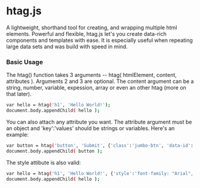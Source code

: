 # htag.js
A lightweight, shorthand tool for creating, and wrapping multiple html elements. Powerful and flexible, htag.js let's you create data-rich components and templates with ease. It is especially useful when repeating large data sets and was build with speed in mind.

### Basic Usage
The htag() function takes 3 arguments -- htag( htmlElement, content, attributes ). Arguments 2 and 3 are optional. The content argument can be a string, number, variable, expession, array or even an other htag (more on that later).
```sh
var hello = htag('h1', 'Hello World!');
document.body.appendChild( hello );
```
You can also attach any attribute you want. The attribute argument must be an object and 'key':'values' should be strings or variables. Here's an example:
```sh
var button = htag('button', 'Submit', {'class':'jumbo-btn', 'data-id': productId } ); // Note: data-id is set to a variable
document.body.appendChild( button );
```
The style attibute is also valid:
```sh
var hello = htag('h1', 'Hello World!', {'style':'font-family: "Arial", sans-serif; color:red'} );
document.body.appendChild( hello );
```
